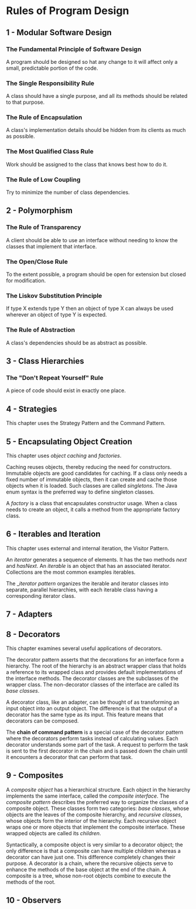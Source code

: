 Rules of Program Design
=======================


1 - Modular Software Design
---------------------------

### The Fundamental Principle of Software Design

A program should be designed so hat any change to it will affect only
a small, predictable portion of the code.

### The Single Responsibility Rule

A class should have a single purpose, and all its methods should be
related to that purpose.

### The Rule of Encapsulation

A class's implementation details should be hidden from its clients
as much as possible.

### The Most Qualified Class Rule

Work should be assigned to the class that knows best how to do it.

### The Rule of Low Coupling

Try to minimize the number of class dependencies.


2 - Polymorphism
----------------

### The Rule of Transparency

A client should be able to use an interface without needing to know
the classes that implement that interface.

### The Open/Close Rule

To the extent possible, a program should be open for extension 
but closed for modification.

### The Liskov Substitution Principle

If type X extends type Y then an object of type X can always be used
wherever an object of type Y is expected.

### The Rule of Abstraction

A class's dependencies should be as abstract as possible.


3 - Class Hierarchies
---------------------

### The "Don't Repeat Yourself" Rule

A piece of code should exist in exactly one place.


4 - Strategies
--------------

This chapter uses the Strategy Pattern and the Command Pattern.


5 - Encapsulating Object Creation
---------------------------------

This chapter uses _object caching_ and _factories_.

Caching reuses objects, thereby reducing the need for constructors.
Immutable objects are good candidates for caching. If a class only needs
a fixed number of immutable objects, then it can create and cache those
objects when it is loaded. Such classes are called _singletons_. The Java 
enum syntax is the preferred way to define singleton classes.

A _factory_ is a class that encapsulates constructor usage. When a class 
needs to create an object, it calls a method from the appropriate factory
class.


6 - Iterables and Iteration
---------------------------

This chapter uses external and internal iteration, the Visitor Pattern.

An _iterator_ generates a sequence of elements. It has the two methods _next_
and _hasNext_. An _iterable_ is an object that has an associated iterator.
Collections are the most common examples iterables.

The __iterator pattern_ organizes the iterable and iterator classes into 
separate, parallel hierarchies, with each iterable class having a corresponding
iterator class.


7 - Adapters
------------

8 - Decorators
--------------

This chapter examines several useful applications of decorators.

The decorator pattern asserts that the decorations for an interface form a hierarchy.
The root of the hierarchy is an abstract wrapper class that holds a reference to 
its wrapped class and provides default implementations of the interface methods.
The decorator classes are the subclasses of the wrapper class. 
The non-decorator classes of the interface are called its _base classes_.

A decorator class, like an adapter, can be thought of as transforming
an input object into an output object. The difference is that the output
of a decorator has the same type as its input. This feature means that
decorators can be composed.

The __chain of command pattern__ is a special case of the decorator pattern
where the decorators perform tasks instead of calculating values. Each decorator
understands some part of the task. A request to perform the task is sent to
the first decorator in the chain and is passed down the chain until it encounters
a decorator that can perform that task.


9 - Composites
--------------

A _composite object_ has a hierarchical structure. Each object in the hierarchy implements the same interface,
called the _composite interface_.
The _composite pattern_ describes the preferred way to organize the classes of a composite object.
These classes form two categories: _base classes_, whose objects are the leaves of the composite hierarchy,
and _recursive classes_, whose objects form the interior of the hierarchy.
Each recursive object wraps one or more objects that implement the composite interface.
These wrapped objects are called its _children_.

Syntactically, a composite object is very similar to a decorator object; the only difference is that 
a composite can have multiple children whereas a decorator can have just one.
This difference completely changes their purpose. A decorator is a chain, where the recursive objects 
serve to enhance the methods of the base object at the end of the chain.
A composite is a tree, whose non-root objects combine to execute the methods of the root.


10 - Observers
--------------

